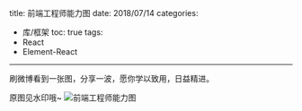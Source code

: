 title: 前端工程师能力图
date: 2018/07/14
categories:
  - 库/框架
toc: true
tags:
  - React
  - Element-React
---

刷微博看到一张图，分享一波，愿你学以致用，日益精进。

<!--more-->

原图见水印哦~
![前端工程师能力图](https://raw.githubusercontent.com/shengyur/Images/master/skills.jpeg)
